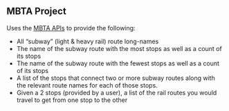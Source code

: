 ## MBTA Project
Uses the [MBTA APIs](https://api-v3.mbta.com/docs/swagger/index.html)
to provide the following:
- All “subway” (light & heavy rail) route long-names
- The name of the subway route with the most stops as well as a count of its stops
- The name of the subway route with the fewest stops as well as a count of its stops
- A list of the stops that connect two or more subway routes along with the relevant
route names for each of those stops.
- Given a 2 stops (provided by a user), a list of the rail routes you would travel to get from one stop to the other 
